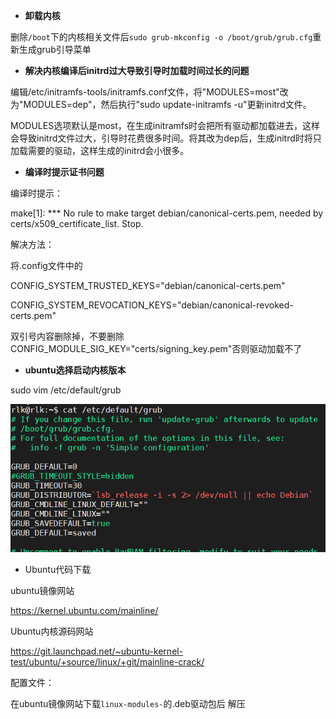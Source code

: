 - **卸载内核**

删除`/boot`下的内核相关文件后`sudo grub-mkconfig -o /boot/grub/grub.cfg`重新生成grub引导菜单

- **解决内核编译后initrd过大导致引导时加载时间过长的问题**

编辑/etc/initramfs-tools/initramfs.conf文件，将"MODULES=most"改为"MODULES=dep"，然后执行"sudo update-initramfs -u"更新initrd文件。

MODULES选项默认是most，在生成initramfs时会把所有驱动都加载进去，这样会导致initrd文件过大，引导时花费很多时间。将其改为dep后，生成initrd时将只加载需要的驱动，这样生成的initrd会小很多。

- **编译时提示证书问题**

编译时提示：

make[1]: *** No rule to make target debian/canonical-certs.pem, needed by certs/x509_certificate_list. Stop.

解决方法：

将.config文件中的

CONFIG_SYSTEM_TRUSTED_KEYS="debian/canonical-certs.pem"

CONFIG_SYSTEM_REVOCATION_KEYS="debian/canonical-revoked-certs.pem"

双引号内容删除掉，不要删除CONFIG_MODULE_SIG_KEY="certs/signing_key.pem"否则驱动加载不了

- **ubuntu选择启动内核版本**

sudo vim /etc/default/grub

![](./image/1.JPG)

- Ubuntu代码下载

ubuntu镜像网站

https://kernel.ubuntu.com/mainline/

Ubuntu内核源码网站

https://git.launchpad.net/~ubuntu-kernel-test/ubuntu/+source/linux/+git/mainline-crack/

配置文件：

在ubuntu镜像网站下载`linux-modules-`的.deb驱动包后  解压



